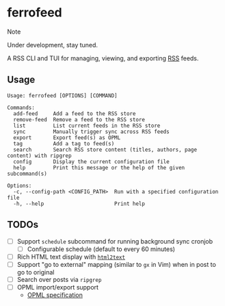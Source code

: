 # ferrofeed

> [!NOTE]
> Under development, stay tuned.

A RSS CLI and TUI for managing, viewing, and exporting
[RSS](https://en.wikipedia.org/wiki/RSS) feeds.

## Usage

```text
Usage: ferrofeed [OPTIONS] [COMMAND]

Commands:
  add-feed     Add a feed to the RSS store
  remove-feed  Remove a feed to the RSS store
  list         List current feeds in the RSS store
  sync         Manually trigger sync across RSS feeds
  export       Export feed(s) as OPML
  tag          Add a tag to feed(s)
  search       Search RSS store content (titles, authors, page content) with ripgrep
  config       Display the current configuration file
  help         Print this message or the help of the given subcommand(s)

Options:
  -c, --config-path <CONFIG_PATH>  Run with a specified configuration file
  -h, --help                       Print help
```

## TODOs

- [ ] Support `schedule` subcommand for running background sync cronjob
  - [ ] Configurable schedule (default to every 60 minutes)
- [ ] Rich HTML text display with [`html2text`](https://crates.io/crates/html2text)
- [ ] Support "go to external" mapping (similar to `gx` in Vim) when in post to
      go to original
- [ ] Search over posts via `ripgrep`
- [ ] OPML import/export support
  - [OPML specification](https://opml.org/spec2.opml)
